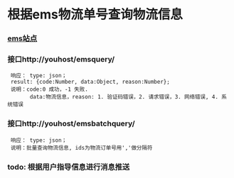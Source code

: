 根据ems物流单号查询物流信息
=====================================
###   [ems站点](http://it.11185.cn)

###  接口http://youhost/emsquery/<id>		
	 响应： type: json；
	 result: {code:Number, data:Object, reason:Number};
	 说明：code:0 成功，-1 失败.
	 	   data:物流信息，reason: 1. 验证码错误，2. 请求错误，3. 网络错误, 4. 系统错误
###  接口http://youhost/emsbatchquery/<ids>		
	 响应： type: json；
	 说明：批量查询物流信息, ids为物流订单号用','做分隔符
	 
### todo: 根据用户指导信息进行消息推送
	
	 	   